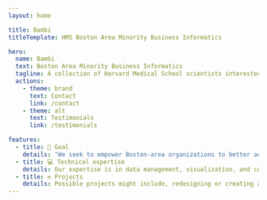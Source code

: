 ```yaml
---
layout: home

title: Bambi
titleTemplate: HMS Boston Area Minority Business Informatics

hero:
  name: Bambi
  text: Boston Area Minority Business Informatics
  tagline: A collection of Harvard Medical School scientists interested in volunteering our technical skills to support local minority-owned/serving organizations.
  actions:
    - theme: brand
      text: Contact
      link: /contact
    - theme: alt
      text: Testimonials
      link: /testimonials

features:
  - title: 🚀 Goal
    details: "We seek to empower Boston-area organizations to better achieve their aims, including but not limited to, growing a business developing investor materials, and engaging customers."
  - title: 💻 Technical expertise
    details: Our expertise is in data management, visualization, and communication.
  - title: ⚒️ Projects
    details: Possible projects might include, redesigning or creating a website, visualizing internal data, developing spreadsheets to track organizational data.
---
```

